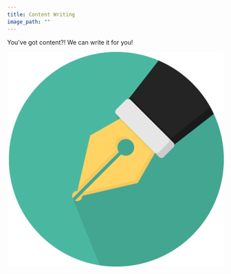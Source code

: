 ```yaml
---
title: Content Writing
image_path: ""
---
```


You've got content?! We can write it for you!

![](/uploads/versions/pen_512px---x----516-512x---.png)